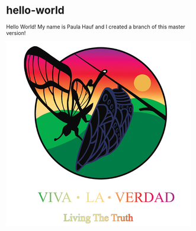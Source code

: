 # hello-world

Hello World!
My name is Paula Hauf and I created a branch of this master version!

<img src= "Butterfly-Logo-Web-500x500-PNG-24.png">
